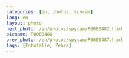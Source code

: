 ```yaml
---
categories: [en, photos, spycam]
lang: en
layout: photo
next_photo: /en/photos/spycam/P0000482.html
picname: P0000486
prev_photo: /en/photos/spycam/P0000487.html
tags: [Fotofalle, Zebra]
---
```

